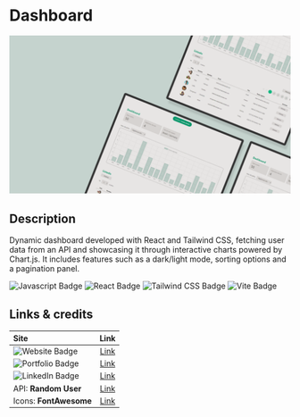 # Dashboard

![screenshot of the Dashboard website](src/assets/Dashboard-cover.png)

## Description

Dynamic dashboard developed with React and Tailwind CSS, fetching user data from an API and showcasing it through interactive charts powered by Chart.js. It includes features such as a dark/light mode, sorting options and a pagination panel.

![Javascript Badge](https://img.shields.io/badge/Javascript-yellow?logo=Javascript)
![React Badge](https://img.shields.io/badge/React-blue?logo=React)
![Tailwind CSS Badge](https://img.shields.io/badge/Tailwind%20CSS-lightblue?logo=tailwindcss)
![Vite Badge](https://img.shields.io/badge/Vite-purple?logo=vite&logoColor=yellow)

## Links & credits

| Site                                                                                                                                    |                       Link                        |
| :-------------------------------------------------------------------------------------------------------------------------------------- | :-----------------------------------------------: |
| ![Website Badge](https://img.shields.io/badge/Project_website-green)                                                                    | [Link](https://online-shop-brown-two.vercel.app/) |
| ![Portfolio Badge](https://img.shields.io/badge/Portfolio-8A2BE2?link=www.michaelmadlos.com)                                            |       [Link](https://www.michaelmadlos.com)       |
| ![LinkedIn Badge](https://img.shields.io/badge/LinkedIn-blue?logo=Linkedin&link=https%3A%2F%2Fwww.linkedin.com%2Fin%2Fmichaelmadlos%2F) | [Link](https://www.linkedin.com/in/michaelmadlos) |
| API: **Random User**                                                                                                                    |          [Link](https://randomuser.me/)           |
| Icons: **FontAwesome**                                                                                                                  |         [Link](https://fontawesome.com/)          |
